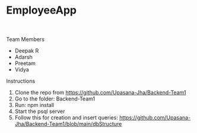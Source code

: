 # EmployeeApp
\
\
Team Members
  - Deepak R
  - Adarsh
  - Preetam
  - Vidya

Instructions
  1. Clone the repo from https://github.com/Upasana-Jha/Backend-Team1
  2. Go to the folder: Backend-Team1
  3. Run: npm install
  4. Start the psql server
  5. Follow this for creation and insert queries: https://github.com/Upasana-Jha/Backend-Team1/blob/main/dbStructure
